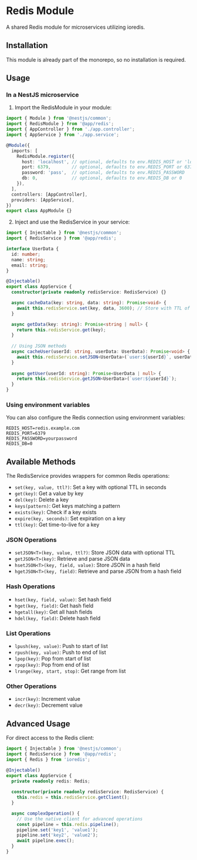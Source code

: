 # Redis Module

A shared Redis module for microservices utilizing ioredis.

## Installation

This module is already part of the monorepo, so no installation is required.

## Usage

### In a NestJS microservice

1. Import the RedisModule in your module:

```typescript
import { Module } from '@nestjs/common';
import { RedisModule } from '@app/redis';
import { AppController } from './app.controller';
import { AppService } from './app.service';

@Module({
  imports: [
    RedisModule.register({
      host: 'localhost', // optional, defaults to env.REDIS_HOST or 'localhost'
      port: 6379,        // optional, defaults to env.REDIS_PORT or 6379
      password: 'pass',  // optional, defaults to env.REDIS_PASSWORD
      db: 0,             // optional, defaults to env.REDIS_DB or 0
    }),
  ],
  controllers: [AppController],
  providers: [AppService],
})
export class AppModule {}
```

2. Inject and use the RedisService in your service:

```typescript
import { Injectable } from '@nestjs/common';
import { RedisService } from '@app/redis';

interface UserData {
  id: number;
  name: string;
  email: string;
}

@Injectable()
export class AppService {
  constructor(private readonly redisService: RedisService) {}

  async cacheData(key: string, data: string): Promise<void> {
    await this.redisService.set(key, data, 3600); // Store with TTL of 1 hour
  }

  async getData(key: string): Promise<string | null> {
    return this.redisService.get(key);
  }
  
  // Using JSON methods
  async cacheUser(userId: string, userData: UserData): Promise<void> {
    await this.redisService.setJSON<UserData>(`user:${userId}`, userData, 3600);
  }
  
  async getUser(userId: string): Promise<UserData | null> {
    return this.redisService.getJSON<UserData>(`user:${userId}`);
  }
}
```

### Using environment variables

You can also configure the Redis connection using environment variables:

```
REDIS_HOST=redis.example.com
REDIS_PORT=6379
REDIS_PASSWORD=yourpassword
REDIS_DB=0
```

## Available Methods

The RedisService provides wrappers for common Redis operations:

- `set(key, value, ttl?)`: Set a key with optional TTL in seconds
- `get(key)`: Get a value by key
- `del(key)`: Delete a key
- `keys(pattern)`: Get keys matching a pattern
- `exists(key)`: Check if a key exists
- `expire(key, seconds)`: Set expiration on a key
- `ttl(key)`: Get time-to-live for a key

### JSON Operations
- `setJSON<T>(key, value, ttl?)`: Store JSON data with optional TTL
- `getJSON<T>(key)`: Retrieve and parse JSON data
- `hsetJSON<T>(key, field, value)`: Store JSON in a hash field
- `hgetJSON<T>(key, field)`: Retrieve and parse JSON from a hash field

### Hash Operations
- `hset(key, field, value)`: Set hash field
- `hget(key, field)`: Get hash field
- `hgetall(key)`: Get all hash fields
- `hdel(key, field)`: Delete hash field

### List Operations
- `lpush(key, value)`: Push to start of list
- `rpush(key, value)`: Push to end of list
- `lpop(key)`: Pop from start of list
- `rpop(key)`: Pop from end of list
- `lrange(key, start, stop)`: Get range from list

### Other Operations
- `incr(key)`: Increment value
- `decr(key)`: Decrement value

## Advanced Usage

For direct access to the Redis client:

```typescript
import { Injectable } from '@nestjs/common';
import { RedisService } from '@app/redis';
import { Redis } from 'ioredis';

@Injectable()
export class AppService {
  private readonly redis: Redis;
  
  constructor(private readonly redisService: RedisService) {
    this.redis = this.redisService.getClient();
  }

  async complexOperation() {
    // Use the native client for advanced operations
    const pipeline = this.redis.pipeline();
    pipeline.set('key1', 'value1');
    pipeline.set('key2', 'value2');
    await pipeline.exec();
  }
}
``` 